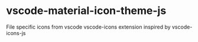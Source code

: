 # vscode-material-icon-theme-js
File specific icons from vscode vscode-icons extension inspired by vscode-icons-js

